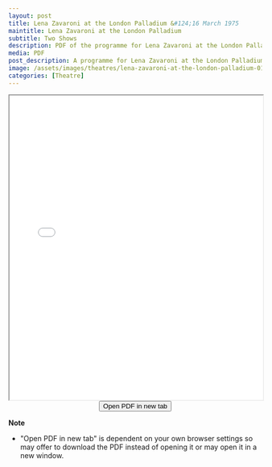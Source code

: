 ```yaml
---
layout: post
title: Lena Zavaroni at the London Palladium &#124;16 March 1975
maintitle: Lena Zavaroni at the London Palladium
subtitle: Two Shows
description: PDF of the programme for Lena Zavaroni at the London Palladium.
media: PDF
post_description: A programme for Lena Zavaroni at the London Palladium.
image: /assets/images/theatres/lena-zavaroni-at-the-london-palladium-01.jpg
categories: [Theatre]
---
```


<iframe src="/assets/pdf/1975-03-16 - Lena Zavaroni at the London Palladium.pdf" width="100%" height="605px">This browser does not support PDFs.</iframe>

<div style="text-align:center;"><form action="/assets/pdf/1975-03-16 - Lena Zavaroni at the London Palladium.pdf" target="_blank"><input type="submit" value="Open PDF in new tab" /></form></div>

**Note**
* "Open PDF in new tab" is dependent on your own browser settings so may offer to download the PDF instead of opening it or may open it in a new window.

